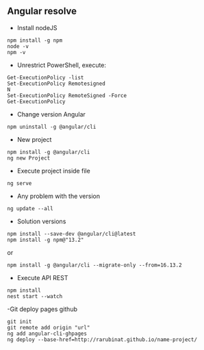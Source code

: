 ## Angular resolve

- Install nodeJS
```
npm install -g npm
node -v
npm -v
```

- Unrestrict PowerShell, execute:
```
Get-ExecutionPolicy -list
Set-ExecutionPolicy Remotesigned
N
Set-ExecutionPolicy RemoteSigned -Force
Get-ExecutionPolicy
```

- Change version Angular
```
npm uninstall -g @angular/cli
```

- New project
```
npm install -g @angular/cli
ng new Project
```

- Execute project inside file
```
ng serve
```

- Any problem with the version
```
ng update --all

```

- Solution versions
```
npm install --save-dev @angular/cli@latest
npm install -g npm@"13.2"
```
or
```
npm install -g @angular/cli --migrate-only --from=16.13.2

```
- Execute API REST
```
npm install
nest start --watch
```

-Git deploy pages github
```
git init
git remote add origin "url"
ng add angular-cli-ghpages
ng deploy --base-href=http://rarubinat.github.io/name-project/
````
